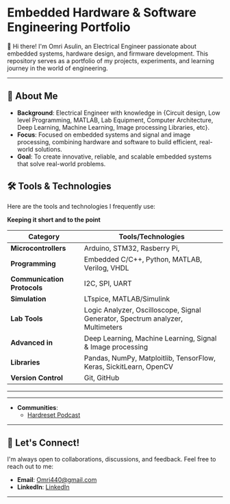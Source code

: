 # Embedded Hardware & Software Engineering Portfolio

👋 Hi there! I'm Omri Asulin, an Electrical Engineer passionate about embedded systems, hardware design, and firmware development. 
This repository serves as a portfolio of my projects, experiments, and learning journey in the world of engineering.

---

## 🚀 About Me

- **Background**: Electrical Engineer with knowledge in {Circuit design, Low level Programming, MATLAB, Lab Equipment, Computer Architecture, Deep Learning, Machine Learning, Image processing Libraries, etc}.
- **Focus**: Focused on embedded systems and signal and image processing, combining hardware and software to build efficient, real-world solutions.
- **Goal**: To create innovative, reliable, and scalable embedded systems that solve real-world problems.

## 🛠️ Tools & Technologies

Here are the tools and technologies I frequently use:

  **Keeping it short and to the point**
  
| **Category**        | **Tools/Technologies**                                                          |
|---------------------|---------------------------------------------------------------------------------|
| **Microcontrollers**| Arduino, STM32, Rasberry Pi,                                                     |
| **Programming**     | Embedded C/C++, Python, MATLAB, Verilog, VHDL                                            |
| **Communication Protocols**     | I2C, SPI, UART                                          |
| **Simulation**      | LTspice, MATLAB/Simulink                                                        |
| **Lab Tools**       | Logic Analyzer, Oscilloscope, Signal Generator, Spectrum analyzer, Multimeters  |
| **Advanced in**     | Deep Learning, Machine Learning, Signal & Image processing                      |
| **Libraries**       | Pandas, NumPy, Matploitlib, TensorFlow, Keras, SickitLearn, OpenCV              |
| **Version Control** | Git, GitHub                                                             |

---

---


- **Communities**:
  - [Hardreset Podcast](https://open.spotify.com/show/2jVk9zuhcDS8KAavPNyTDu)

---

## 🤝 Let's Connect!

I'm always open to collaborations, discussions, and feedback. Feel free to reach out to me:

- **Email**: [Omri440@gmail.com](omri440@gmail.com)
- **LinkedIn**: [LinkedIn](https://www.linkedin.com/in/ofir-bar-97see/)

---

